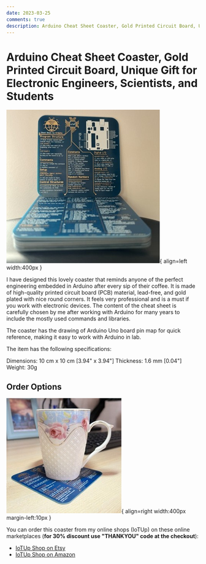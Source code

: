```yaml
---
date: 2023-03-25
comments: true
description: Arduino Cheat Sheet Coaster, Gold Printed Circuit Board, Unique Gift for Electronic Engineers, Scientists, and Students.
---
```

# Arduino Cheat Sheet Coaster, Gold Printed Circuit Board, Unique Gift for Electronic Engineers, Scientists, and Students


![Arduino Cheat Sheet Coaster](images/image_1.jpg){ align=left width:400px }

I have designed this lovely coaster that reminds anyone of the perfect engineering embedded in Arduino after every sip of their coffee. It is made of high-quality printed circuit board (PCB) material, lead-free, and gold plated with nice round corners. It feels very professional and is a must if you work with electronic devices. The content of the cheat sheet is carefully chosen by me after working with Arduino for many years to include the mostly used commands and libraries.

The coaster has the drawing of Arduino Uno board pin map for quick reference, making it easy to work with Arduino in lab.

The item has the following specifications: 

Dimensions: 10 cm x 10 cm [3.94" x 3.94"]
Thickness: 1.6 mm [0.04"]
Weight: 30g


## Order Options

![Arduino Cheat Sheet Coaster](images/image_2.jpg){ align=right width:400px margin-left:10px }

You can order this coaster from my online shops (IoTUp) on these online marketplaces (**for 30% discount use "THANKYOU" code at the checkout**):

- [IoTUp Shop on Etsy](https://www.etsy.com/uk/shop/IoTUp) 
- [IoTUp Shop on Amazon](https://www.amazon.co.uk/Coaster-Electronic-Engineers-Scientists-Students/dp/B0B8PHMSVF)

